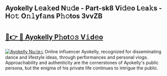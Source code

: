 ## Ayokelly L𝚎a𝚔ed N𝚞𝚍e - Part-sk8 Vi𝚍𝚎o L𝚎a𝚔s - H𝚘𝚝 O𝚗𝚕yf𝚊ns P𝚑𝚘tos 3vvZB

# <h2><a href="http://kfc6afj.oniu.top/?m=Ayokelly">🔗👉 🔴 Ayokelly P𝚑ot𝚘𝚜 V𝚒d𝚎o</a></h2>

[![Ayokelly Nu𝚍e𝚜](https://i.imgur.com/0qMVB7G.gif)](http://kfc6afj.oniu.top/?m=Ayokelly)
Online influencer Ayokelly, recognized for disseminating dance and lifestyle ideas, through performances and personal vlogs. Approachability and authenticity are the cornerstones of Ayokelly's public persona, but the enigma of his private life continues to intrigue the public.  
